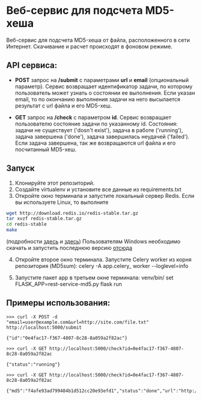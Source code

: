 # Веб-сервис для подсчета MD5-хеша

Веб-сервис для подсчета MD5-хеша от файла, расположенного в сети Интернет. Скачивание и расчет происходят в фоновом режиме.

## API сервиса:

- **POST** запрос на **/submit** с параметрами **url** и **email** (опциональный параметр). 
Cервис возвращает идентификатор задачи, по которому пользователь может узнать о состоянии ее выполнения.
Если указан email, то по окончанию выполнения задачи на него высылается результат с url файла и его MD5-хеш. 

- **GET** запрос на **/check** с параметром **id**. 
Cервис возвращает пользователю состояние задачи по указанному id. 
Состояния:  задачи не существует ('dosn't exist'), задача в работе ('running'), задача завершена ('done'), задача завершилась неудачей ('failed'). 
Если задача завершена, так же возвращаются url файла и его посчитанный MD5-хеш. 


## Запуск

1. Клонируйте этот репозиторий.
2. Создайте virtualenv и установите все данные из requirements.txt
3. Откройте окно терминала и запустите локальный сервер Redis. Если вы используете Linux, то выполните 
```sh
wget http://download.redis.io/redis-stable.tar.gz
tar xvzf redis-stable.tar.gz
cd redis-stable
make
```
(подробности [здесь](https://redis.io/download) и [здесь](https://scaleyourcode.com/blog/article/3)) 
Пользователям Windows необходимо скачать и запустить последнюю версию [отсюда](https://github.com/MicrosoftArchive/redis/releases)

4. Откройте второе окно терминала. Запустите Celery worker из корня репозитория (MD5sum): celery -A app.celery_ worker --loglevel=info

5. Запустите пакет app в третьем окне терминала: venv/bin/
  set FLASK_APP=rest-service-md5.py
  flask run


## Примеры использования:

```
>>> curl -X POST -d "email=user@example.com&url=http://site.com/file.txt" http://localhost:5000/submit

{"id":"0e4fac17-f367-4807-8c28-8a059a2f82ac"}

>>> curl -X GET http://localhost:5000/check?id=0e4fac17-f367-4807-8c28-8a059a2f82ac

{"status":"running"}

>>> curl -X GET http://localhost:5000/check?id=0e4fac17-f367-4807-8c28-8a059a2f82ac

{"md5":"f4afe93ad799484b1d512cc20e93efd1","status":"done","url":"http://site.com/file.txt"}
```


